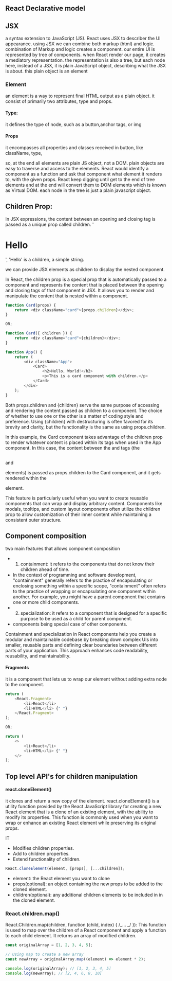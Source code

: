## React Declarative model

## JSX

a syntax extension to JavaScript (JS).
React uses JSX to describer the UI appearance.
using JSX we can combine both markup (html) and logic.
combination of Markup and logic creates a component.
our entire UI is represented by tree of components.
when React render our page, it creates a mediatory representation.
the representation is also a tree, but each node here, instead of a JSX, it is plain JavaScript object, describing what the JSX is about.
this plain object is an element

### Element

an element is a way to represent final HTML output as a plain object.
it consist of primarily two attributes, type and props.

#### Type:

it defines the type of node, such as a button,anchor tags, or img

#### Props

it encompasses all properties and classes received in button, like className, type,

so, at the end all elements are plain JS object, not a DOM.
plain objects are easy to traverse and access to the elements.
React would identify a component as a function and ask that component what element it renders to, with the given props.
React keep digging until get to the end of tree elements and at the end will convert them to DOM elements which is known as Virtual DOM.
each node in the tree is just a plain javascript object.

## Children Prop:

In JSX expressions, the content between an opening and closing tag is passed as a unique prop called children.
'<h1>Hello</h1>', 'Hello' is a children, a simple string.</h1>

we can provide JSX elements as children to display the nested component.

<Message>
<Title></Title>
<Content></Content>
</Message>

In React, the children prop is a special prop that is automatically passed to a component and represents the content that is placed between the opening and closing tags of that component in JSX. It allows you to render and manipulate the content that is nested within a component.

```js
function Card(props) {
	return <div className="card">{props.children}</div>;
}

OR;

function Card({ children }) {
	return <div className="card">{children}</div>;
}

function App() {
	return (
		<div className="App">
			<Card>
				<h2>Hello, World!</h2>
				<p>This is a card component with children.</p>
			</Card>
		</div>
	);
}
```

Both props.children and {children} serve the same purpose of accessing and rendering the content passed as children to a component. The choice of whether to use one or the other is a matter of coding style and preference. Using {children} with destructuring is often favored for its brevity and clarity, but the functionality is the same as using props.children.

In this example, the Card component takes advantage of the children prop to render whatever content is placed within its tags when used in the App component. In this case, the content between the <Card> and </Card> tags (the <h2></h2> and <p> elements) is passed as props.children to the Card component, and it gets rendered within the <div className="card"> element.

This feature is particularly useful when you want to create reusable components that can wrap and display arbitrary content. Components like modals, tooltips, and custom layout components often utilize the children prop to allow customization of their inner content while maintaining a consistent outer structure.

## Component composition

two main features that allows component composition

- 1. containment: it refers to the components that do not know their children ahead of time.
- In the context of programming and software development, "containment" generally refers to the practice of encapsulating or enclosing something within a specific scope,
  "containment" often refers to the practice of wrapping or encapsulating one component within another. For example, you might have a parent component that contains one or more child components.
- 2. specialization: it refers to a component that is designed for a specific purpose to be used as a child for parent component.
- components being special case of other components.

Containment and specialization in React components help you create a modular and maintainable codebase by breaking down complex UIs into smaller, reusable parts and defining clear boundaries between different parts of your application. This approach enhances code readability, reusability, and maintainability.

#### Fragments

it is a component that lets us to wrap our element without adding extra node to the component.

```js
return (
	<React.Fragment>
		<li>React</li>
		<li>HTML</li> {" "}
	</React.Fragment>
);

OR;

return (
	<>
		<li>React</li>
		<li>HTML</li> {" "}
	</>
);
```

## Top level API's for children manipulation

#### react.cloneElement()

it clones and return a new copy of the element.
react.cloneElement() is a utility function provided by the React JavaScript library for creating a new React element that is a clone of an existing element, with the ability to modify its properties. This function is commonly used when you want to wrap or enhance an existing React element while preserving its original props.

IT

- Modifies children properties.
- Add to children properties.
- Extend functionality of children.

```js
React.cloneElement(element, [props], [...children]);
```

- element: the React element you want to clone
- props(optional): an object containing the new props to be added to the cloned element.
- children(optional): any additional children elements to be included in in the cloned element.

### React.children.map()

React.Children.map(children, function (child, index) { /_... _/ }): This function is used to map over the children of a React component and apply a function to each child element. It returns an array of modified children.

```js
const originalArray = [1, 2, 3, 4, 5];

// Using map to create a new array
const newArray = originalArray.map((element) => element * 2);

console.log(originalArray); // [1, 2, 3, 4, 5]
console.log(newArray); // [2, 4, 6, 8, 10]
```
